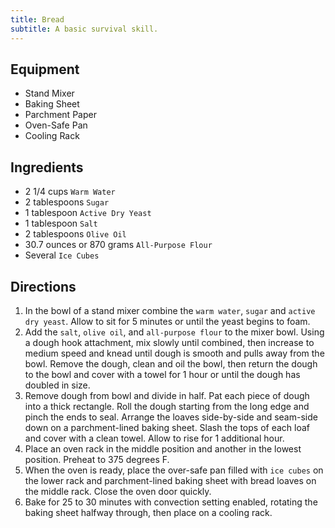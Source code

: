 ```yaml
---
title: Bread
subtitle: A basic survival skill.
---
```


## Equipment
- Stand Mixer
- Baking Sheet
- Parchment Paper
- Oven-Safe Pan
- Cooling Rack

## Ingredients
- 2 1/4 cups `Warm Water`
- 2 tablespoons `Sugar`
- 1 tablespoon `Active Dry Yeast`
- 1 tablespoon `Salt`
- 2 tablespoons `Olive Oil`
- 30.7 ounces or 870 grams `All-Purpose Flour`
- Several `Ice Cubes`

## Directions
1. In the bowl of a stand mixer combine the `warm water`, `sugar` and `active dry yeast`. Allow to sit for 5 minutes or until the yeast begins to foam.
2. Add the `salt`, `olive oil`, and `all-purpose flour` to the mixer bowl. Using a dough hook attachment, mix slowly until combined, then increase to medium speed and knead until dough is smooth and pulls away from the bowl. Remove the dough, clean and oil the bowl, then return the dough to the bowl and cover with a towel for 1 hour or until the dough has doubled in size.
3. Remove dough from bowl and divide in half. Pat each piece of dough into a thick rectangle. Roll the dough starting from the long edge and pinch the ends to seal. Arrange the loaves side-by-side and seam-side down on a parchment-lined baking sheet. Slash the tops of each loaf and cover with a clean towel. Allow to rise for 1 additional hour.
4. Place an oven rack in the middle position and another in the lowest position. Preheat to 375 degrees F.
5. When the oven is ready, place the over-safe pan filled with `ice cubes` on the lower rack and parchment-lined baking sheet with bread loaves on the middle rack. Close the oven door quickly.
6. Bake for 25 to 30 minutes with convection setting enabled, rotating the baking sheet halfway through, then place on a cooling rack.

